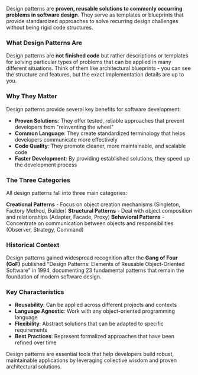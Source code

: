 Design patterns are **proven, reusable solutions to commonly occurring problems in software design**. They serve as templates or blueprints that provide standardized approaches to solve recurring design challenges without being rigid code structures.

### What Design Patterns Are

Design patterns are **not finished code** but rather descriptions or templates for solving particular types of problems that can be applied in many different situations. Think of them like architectural blueprints - you can see the structure and features, but the exact implementation details are up to you.

### Why They Matter

Design patterns provide several key benefits for software development:
- **Proven Solutions**: They offer tested, reliable approaches that prevent developers from "reinventing the wheel"
- **Common Language**: They create standardized terminology that helps developers communicate more effectively
- **Code Quality**: They promote cleaner, more maintainable, and scalable code
- **Faster Development**: By providing established solutions, they speed up the development process

### The Three Categories

All design patterns fall into three main categories:

**Creational Patterns** - Focus on object creation mechanisms (Singleton, Factory Method, Builder)
**Structural Patterns** - Deal with object composition and relationships (Adapter, Facade, Proxy)
**Behavioral Patterns** - Concentrate on communication between objects and responsibilities (Observer, Strategy, Command)

### Historical Context

Design patterns gained widespread recognition after the **Gang of Four (GoF)** published "Design Patterns: Elements of Reusable Object-Oriented Software" in 1994, documenting 23 fundamental patterns that remain the foundation of modern software design.

### Key Characteristics

- **Reusability**: Can be applied across different projects and contexts
- **Language Agnostic**: Work with any object-oriented programming language
- **Flexibility**: Abstract solutions that can be adapted to specific requirements
- **Best Practices**: Represent formalized approaches that have been refined over time

Design patterns are essential tools that help developers build robust, maintainable applications by leveraging collective wisdom and proven architectural solutions.
